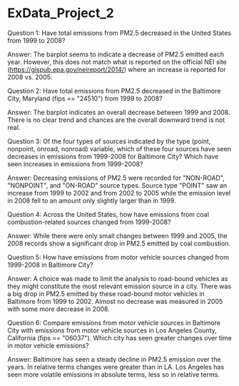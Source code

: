 # ExData_Project_2

Question 1: 
Have total emissions from PM2.5 decreased in the United States from 1999 to 2008? 

Answer:
The barplot seems to indicate a decrease of PM2.5 emitted each year.
However, this does not match what is reported on the official NEI site (https://gispub.epa.gov/neireport/2014/) where an increase is reported for 2008 vs. 2005.


Question 2:
Have total emissions from PM2.5 decreased in the Baltimore City, Maryland (fips == "24510") from 1999 to 2008? 

Answer:
The barplot indicates an overall decrease between 1999 and 2008. There is no clear trend and chances are the overall downward trend is not real.


Question 3:
Of the four types of sources indicated by the type (point, nonpoint, onroad, nonroad) variable, which of these four sources have seen decreases in emissions from 1999-2008 for Baltimore City? Which have seen increases in emissions from 1999-2008? 

Answer:
Decreasing emissions of PM2.5 were recorded for "NON-ROAD", "NONPOINT", and "ON-ROAD" source types. Source type "POINT" saw an increase from 1999 to 2002 and from 2002 to 2005 while the emission level in 2008 fell to an amount only slightly larger than in 1999. 

Question 4:
Across the United States, how have emissions from coal combustion-related sources changed from 1999-2008?

Answer:
While there were only small changes between 1999 and 2005, the 2008 records show a significant drop in PM2.5 emitted by coal combustion.


Question 5:
How have emissions from motor vehicle sources changed from 1999-2008 in Baltimore City?

Answer:
A choice was made to limit the analysis to road-bound vehicles as they might constitute the most relevant emission source in a city.
There was a big drop in PM2.5 emitted by these road-bound motor vehicles in Baltimore from 1999 to 2002. 
Almost no decrease was measured in 2005 with some more decrease in 2008.


Question 6:
Compare emissions from motor vehicle sources in Baltimore City with emissions from motor vehicle sources in Los Angeles County, California (fips == "06037"). Which city has seen greater changes over time in motor vehicle emissions?

Answer:
Baltimore has seen a steady decline in PM2.5 emission over the years. In relative terms changes were greater than in LA. Los Angeles has seen more volatile emissions in absolute terms, less so in relative terms. 